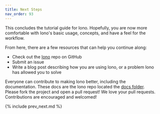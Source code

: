 ```yaml
---
title: Next Steps
nav_order: 93
---
```


This concludes the tutorial guide for lono. Hopefully, you are now more comfortable with lono's basic usage, concepts, and have a feel for the workflow.

From here, there are a few resources that can help you continue along:

* Check out the [lono](https://github.com/tongueroo/lono) repo on GitHub
* Submit an issue
* Write a blog post describing how you are using lono, or a problem lono has allowed you to solve

Everyone can contribute to making lono better, including the documentation. These docs are the lono repo located the [docs folder](https://github.com/tongueroo/lono/tree/master/docs). Please fork the project and open a pull request!  We love your pull requests. Contributions are encouraged and welcomed!

{% include prev_next.md %}
